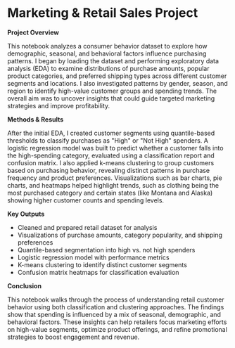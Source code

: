 # **Marketing & Retail Sales Project**


**Project Overview**

This notebook analyzes a consumer behavior dataset to explore how demographic, seasonal, and behavioral factors influence purchasing patterns. I began by loading the dataset and performing exploratory data analysis (EDA) to examine distributions of purchase amounts, popular product categories, and preferred shipping types across different customer segments and locations. I also investigated patterns by gender, season, and region to identify high-value customer groups and spending trends. The overall aim was to uncover insights that could guide targeted marketing strategies and improve profitability.

**Methods & Results**

After the initial EDA, I created customer segments using quantile-based thresholds to classify purchases as "High" or "Not High" spenders. A logistic regression model was built to predict whether a customer falls into the high-spending category, evaluated using a classification report and confusion matrix. I also applied k-means clustering to group customers based on purchasing behavior, revealing distinct patterns in purchase frequency and product preferences. Visualizations such as bar charts, pie charts, and heatmaps helped highlight trends, such as clothing being the most purchased category and certain states (like Montana and Alaska) showing higher customer counts and spending levels.

**Key Outputs**

- Cleaned and prepared retail dataset for analysis
- Visualizations of purchase amounts, category popularity, and shipping preferences
- Quantile-based segmentation into high vs. not high spenders
- Logistic regression model with performance metrics
- K-means clustering to identify distinct customer segments
- Confusion matrix heatmaps for classification evaluation

**Conclusion**

This notebook walks through the process of understanding retail customer behavior using both classification and clustering approaches. The findings show that spending is influenced by a mix of seasonal, demographic, and behavioral factors. These insights can help retailers focus marketing efforts on high-value segments, optimize product offerings, and refine promotional strategies to boost engagement and revenue.
